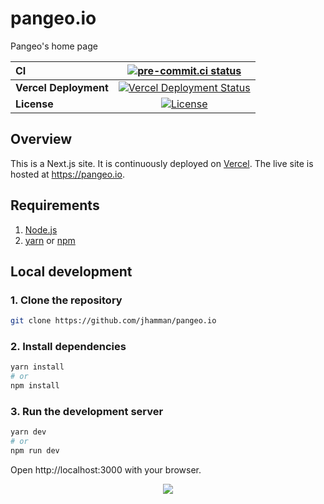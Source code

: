 # pangeo.io

Pangeo's home page

| CI                    | [![pre-commit.ci status][pre-commit.ci-badge]][pre-commit.ci-link] |
| :-------------------- | :----------------------------------------------------------------: |
| **Vercel Deployment** |      [![Vercel Deployment Status][vercel-badge]][vercel-link]      |
| **License**           |               [![License][license-badge]][repo-link]               |

## Overview

This is a Next.js site. It is continuously deployed on [Vercel](https://vercel.com/pangeo-forge). The live site is hosted at https://pangeo.io.

## Requirements

1. [Node.js](https://nodejs.org/)
2. [yarn](https://yarnpkg.com/) or [npm](https://www.npmjs.com/)

## Local development

### 1. Clone the repository

```bash
git clone https://github.com/jhamman/pangeo.io
```

### 2. Install dependencies

```bash
yarn install
# or
npm install
```

### 3. Run the development server

```bash
yarn dev
# or
npm run dev
```

Open http://localhost:3000 with your browser.

<a href="https://vercel.com?utm_source=pangeo-forge&utm_campaign=oss">
  <p align="center">
    <img src="https://www.datocms-assets.com/31049/1618983297-powered-by-vercel.svg">
  </p>
</a>

[vercel-badge]: https://img.shields.io/github/deployments/jhamman/pangeo.io/production?label=vercel&logo=vercel&logoColor=white
[vercel-link]: https://vercel.com/pangeo-forge/pangeo-forge-org
[license-badge]: https://img.shields.io/github/license/jhamman/pangeo.io
[repo-link]: https://github.com/jhamman/pangeo.io
[pre-commit.ci-badge]: https://results.pre-commit.ci/badge/github/jhamman/pangeo.io/main.svg
[pre-commit.ci-link]: https://results.pre-commit.ci/latest/github/jhamman/pangeo.io/main
